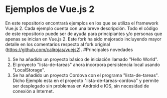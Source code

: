 # Ejemplos de Vue.js 2
En este repositorio encontrará ejemplos en los que se utiliza el framework Vue.js 2. 
Cada ejemplo cuenta con una breve descripción. Todo el código de este repositorio puede ser de ayuda para principiantes y/o personas que apenas se inician en Vue.js 2.
Este fork ha sido mejorado  incluyendo mayor detalle en los comentarios respecto al fork original (https://github.com/calirojas/vuejs2).
#Principales novedades

1) Se ha añadido un proyecto básico de iniciación llamado "Hello World".
2) El proyecto "lista-de-tareas" ahora incorpora persistencia local usando "LocalStorage".
3) Se ha añadido un proyecto Cordova con el programa "lista-de-tareas". Dicho Ejemplo esta en el proyecto "lista-de-tareas-cordova" y permite ser desplegado sin problemas en Android e IOS, sin necesidad de conexión a Internet.
